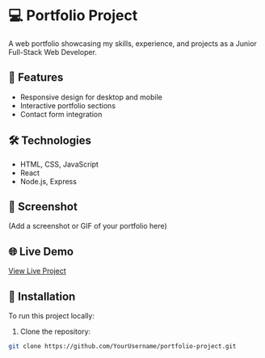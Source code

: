 # 💻 Portfolio Project

A web portfolio showcasing my skills, experience, and projects as a Junior Full-Stack Web Developer.

## 🚀 Features
- Responsive design for desktop and mobile
- Interactive portfolio sections
- Contact form integration

## 🛠️ Technologies
- HTML, CSS, JavaScript
- React
- Node.js, Express

## 📸 Screenshot
(Add a screenshot or GIF of your portfolio here)

## 🌐 Live Demo
[View Live Project](https://cyleknoren.github.io/portfolio-project/)

## 💾 Installation
To run this project locally:

1. Clone the repository:
```bash
git clone https://github.com/YourUsername/portfolio-project.git

